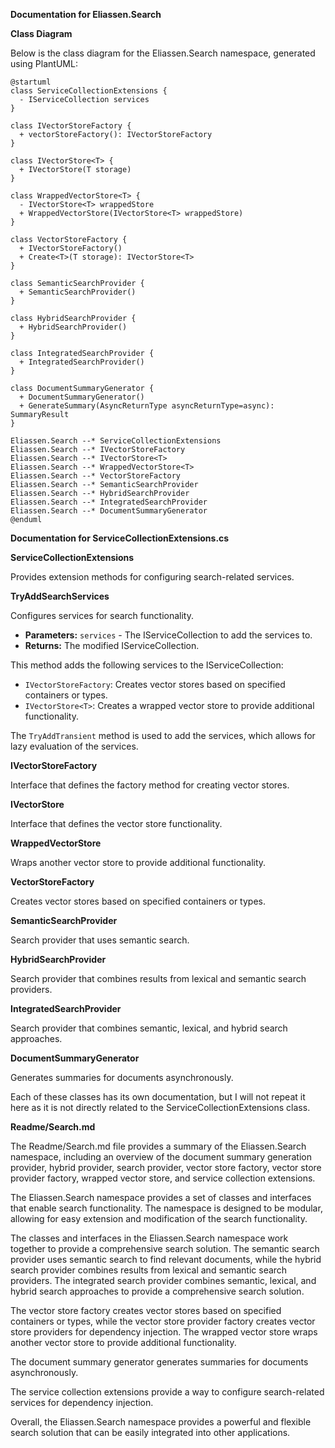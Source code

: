 **Documentation for Eliassen.Search**

**Class Diagram**

Below is the class diagram for the Eliassen.Search namespace, generated using PlantUML:

```plantuml
@startuml
class ServiceCollectionExtensions {
  - IServiceCollection services
}

class IVectorStoreFactory {
  + vectorStoreFactory(): IVectorStoreFactory
}

class IVectorStore<T> {
  + IVectorStore(T storage)
}

class WrappedVectorStore<T> {
  - IVectorStore<T> wrappedStore
  + WrappedVectorStore(IVectorStore<T> wrappedStore)
}

class VectorStoreFactory {
  + IVectorStoreFactory()
  + Create<T>(T storage): IVectorStore<T>
}

class SemanticSearchProvider {
  + SemanticSearchProvider()
}

class HybridSearchProvider {
  + HybridSearchProvider()
}

class IntegratedSearchProvider {
  + IntegratedSearchProvider()
}

class DocumentSummaryGenerator {
  + DocumentSummaryGenerator()
  + GenerateSummary(AsyncReturnType asyncReturnType=async): SummaryResult
}

Eliassen.Search --* ServiceCollectionExtensions
Eliassen.Search --* IVectorStoreFactory
Eliassen.Search --* IVectorStore<T>
Eliassen.Search --* WrappedVectorStore<T>
Eliassen.Search --* VectorStoreFactory
Eliassen.Search --* SemanticSearchProvider
Eliassen.Search --* HybridSearchProvider
Eliassen.Search --* IntegratedSearchProvider
Eliassen.Search --* DocumentSummaryGenerator
@enduml
```

**Documentation for ServiceCollectionExtensions.cs**

**ServiceCollectionExtensions**

Provides extension methods for configuring search-related services.

**TryAddSearchServices**

Configures services for search functionality.

* **Parameters:** `services` - The IServiceCollection to add the services to.
* **Returns:** The modified IServiceCollection.

This method adds the following services to the IServiceCollection:

* `IVectorStoreFactory`: Creates vector stores based on specified containers or types.
* `IVectorStore<T>`: Creates a wrapped vector store to provide additional functionality.

The `TryAddTransient` method is used to add the services, which allows for lazy evaluation of the services.

**IVectorStoreFactory**

Interface that defines the factory method for creating vector stores.

**IVectorStore<T>**

Interface that defines the vector store functionality.

**WrappedVectorStore<T>**

Wraps another vector store to provide additional functionality.

**VectorStoreFactory**

Creates vector stores based on specified containers or types.

**SemanticSearchProvider**

Search provider that uses semantic search.

**HybridSearchProvider**

Search provider that combines results from lexical and semantic search providers.

**IntegratedSearchProvider**

Search provider that combines semantic, lexical, and hybrid search approaches.

**DocumentSummaryGenerator**

Generates summaries for documents asynchronously.

Each of these classes has its own documentation, but I will not repeat it here as it is not directly related to the ServiceCollectionExtensions class.

**Readme/Search.md**

The Readme/Search.md file provides a summary of the Eliassen.Search namespace, including an overview of the document summary generation provider, hybrid provider, search provider, vector store factory, vector store provider factory, wrapped vector store, and service collection extensions.

The Eliassen.Search namespace provides a set of classes and interfaces that enable search functionality. The namespace is designed to be modular, allowing for easy extension and modification of the search functionality.

The classes and interfaces in the Eliassen.Search namespace work together to provide a comprehensive search solution. The semantic search provider uses semantic search to find relevant documents, while the hybrid search provider combines results from lexical and semantic search providers. The integrated search provider combines semantic, lexical, and hybrid search approaches to provide a comprehensive search solution.

The vector store factory creates vector stores based on specified containers or types, while the vector store provider factory creates vector store providers for dependency injection. The wrapped vector store wraps another vector store to provide additional functionality.

The document summary generator generates summaries for documents asynchronously.

The service collection extensions provide a way to configure search-related services for dependency injection.

Overall, the Eliassen.Search namespace provides a powerful and flexible search solution that can be easily integrated into other applications.